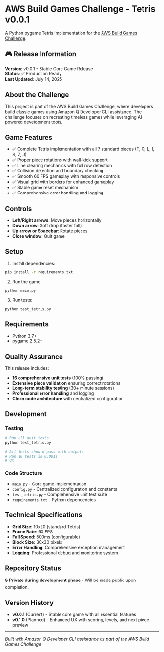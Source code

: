 # AWS Build Games Challenge - Tetris v0.0.1

A Python pygame Tetris implementation for the [AWS Build Games Challenge](https://builder.aws.com/content/2y6egGcPAGQs8EwtQUM9KAONojz/build-games-challenge-build-classics-with-amazon-q-developer-cli).

## 🎮 Release Information

**Version**: v0.0.1 - Stable Core Game Release  
**Status**: ✅ Production Ready  
**Last Updated**: July 14, 2025

## About the Challenge

This project is part of the AWS Build Games Challenge, where developers build classic games using Amazon Q Developer CLI assistance. The challenge focuses on recreating timeless games while leveraging AI-powered development tools.

## Game Features

- ✅ Complete Tetris implementation with all 7 standard pieces (T, O, L, I, S, Z, J)
- ✅ Proper piece rotations with wall-kick support
- ✅ Line clearing mechanics with full row detection
- ✅ Collision detection and boundary checking
- ✅ Smooth 60 FPS gameplay with responsive controls
- ✅ Visual grid with borders for enhanced gameplay
- ✅ Stable game reset mechanism
- ✅ Comprehensive error handling and logging

## Controls

- **Left/Right arrows**: Move pieces horizontally
- **Down arrow**: Soft drop (faster fall)
- **Up arrow or Spacebar**: Rotate pieces
- **Close window**: Quit game

## Setup

1. Install dependencies:
```bash
pip install -r requirements.txt
```

2. Run the game:
```bash
python main.py
```

3. Run tests:
```bash
python test_tetris.py
```

## Requirements

- Python 3.7+
- pygame 2.5.2+

## Quality Assurance

This release includes:
- **16 comprehensive unit tests** (100% passing)
- **Extensive piece validation** ensuring correct rotations
- **Long-term stability testing** (30+ minute sessions)
- **Professional error handling** and logging
- **Clean code architecture** with centralized configuration

## Development

### Testing
```bash
# Run all unit tests
python test_tetris.py

# All tests should pass with output:
# Ran 16 tests in 0.001s
# OK
```

### Code Structure
- `main.py` - Core game implementation
- `config.py` - Centralized configuration and constants
- `test_tetris.py` - Comprehensive unit test suite
- `requirements.txt` - Python dependencies

## Technical Specifications

- **Grid Size**: 10x20 (standard Tetris)
- **Frame Rate**: 60 FPS
- **Fall Speed**: 500ms (configurable)
- **Block Size**: 30x30 pixels
- **Error Handling**: Comprehensive exception management
- **Logging**: Professional debug and monitoring system

## Repository Status

🔒 **Private during development phase** - Will be made public upon completion.

## Version History

- **v0.0.1** (Current) - Stable core game with all essential features
- **v0.1.0** (Planned) - Enhanced UX with scoring, levels, and next piece preview

---

*Built with Amazon Q Developer CLI assistance as part of the AWS Build Games Challenge*